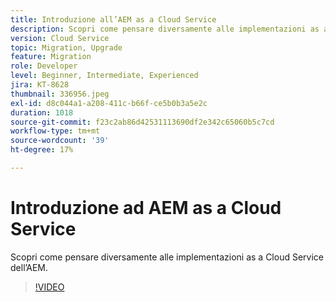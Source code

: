 ```yaml
---
title: Introduzione all’AEM as a Cloud Service
description: Scopri come pensare diversamente alle implementazioni as a Cloud Service dell’AEM.
version: Cloud Service
topic: Migration, Upgrade
feature: Migration
role: Developer
level: Beginner, Intermediate, Experienced
jira: KT-8628
thumbnail: 336956.jpeg
exl-id: d8c044a1-a208-411c-b66f-ce5b0b3a5e2c
duration: 1018
source-git-commit: f23c2ab86d42531113690df2e342c65060b5c7cd
workflow-type: tm+mt
source-wordcount: '39'
ht-degree: 17%

---
```


# Introduzione ad AEM as a Cloud Service

Scopri come pensare diversamente alle implementazioni as a Cloud Service dell’AEM.

>[!VIDEO](https://video.tv.adobe.com/v/336956?quality=12&learn=on)
